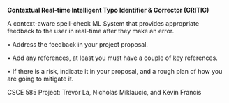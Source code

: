 **Contextual Real-time Intelligent Typo Identifier & Corrector (CRITIC)**

A context-aware spell-check ML System that provides appropriate feedback to the user in real-time after they make an error.

• Address the feedback in your project proposal.

• Add any references, at least you must have a couple of key references.

• If there is a risk, indicate it in your proposal, and a rough plan of how you are going to
mitigate it.

CSCE 585 Project: Trevor La, Nicholas Miklaucic, and Kevin Francis
